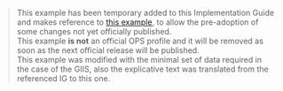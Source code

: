 <blockquote class="stu-note">
This example has been temporary added to this Implementation Guide and makes reference to <a href="https://build.fhir.org/ig/PanAmericanHealthOrganization/OPS-ESAVI/Questionnaire-CuestionarioESAVI.html">this example</a>, to allow the pre-adoption of some changes not yet officially published.<br/>
This example <b>is not</b> an official OPS profile and it will be removed as soon as the next official release will be published.<br/>
This example was modified with the minimal set of data required in the case of the GIIS, also the explicative text was translated from the referenced IG to this one.
</blockquote>